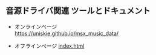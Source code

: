 ## 音源ドライバ関連 ツールとドキュメント

- オンラインページ  
  https://uniskie.github.io/msx_music_data/

- オフラインぺージ
  [index.html](../index.html)


